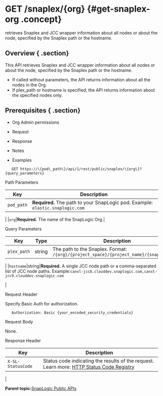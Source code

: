 # GET /snaplex/\{org\} {#get-snaplex-org .concept}

retrieves Snaplex and JCC wrapper information about all nodes or about the node, specified by the Snaplex path or the hostname.

## Overview { .section}

This API retrieves Snaplex and JCC wrapper information about all nodes or about the node, specified by the Snaplex path or the hostname.

-   If called without parameters, the API returns information about all the nodes in the Org.
-   If plex\_path or hostname is specified, the API returns information about the specified nodes only.

## Prerequisites { .section}

-   Org Admin permissions

-   Request
-   Response
-   Notes
-   Examples

``` {#codeblock-endpoint .normalize-space .lang-uri}
   GET https://\{pod\_path\}/api/1/rest/public/snaplex/\{org\}?{query_parameters}

```

Path Parameters

|Key|Description|
|---|-----------|
|`pod_path`|**Required.** The path to your SnapLogic pod. Example: `elastic.snaplogic.com`

|
|`org`|**Required.** The name of the SnapLogic Org.|

Query Parameters

|Key|Type|Description|
|---|----|-----------|
|`plex_path`|string|The path to the Snaplex. Format: `/{org}/{project_space}/{project_name}/{snaplex_name}`

|
|`hostname`|string|**Required.** A single JCC node path or a comma-separated list of JCC node paths. Example:`canxl-jcc8.clouddev.snaplogic.com,canxl-jcc9.clouddev.snaplogic.com`

|

Request Header

Specify Basic Auth for authorization.

``` {#d73e705 .normalize-space}
   Authorization: Basic {your_encoded_security_credentials}

```

Request Body

None.

Response Header

|Key|Description|
|---|-----------|
|`X-SL-StatusCode`|Status code indicating the results of the request. Learn more: [HTTP Status Code Registry](https://www.iana.org/assignments/http-status-codes/http-status-codes.xhtml)

|

**Parent topic:**[SnapLogic Public APIs](../public-apis/public-apis.md)

